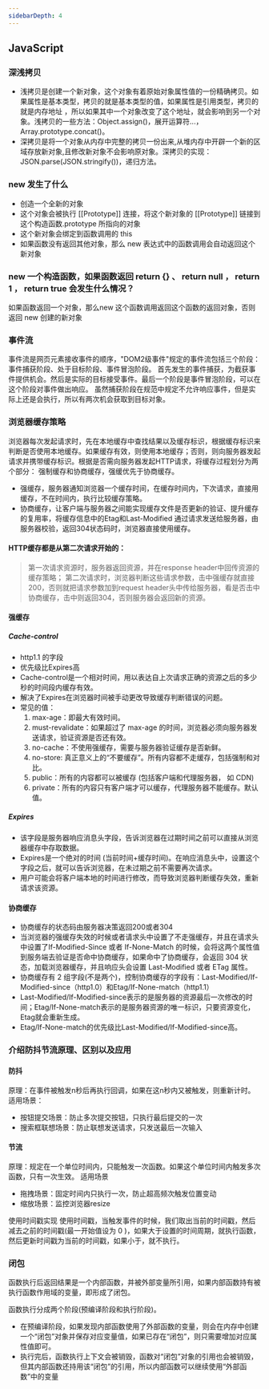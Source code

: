 ```yaml
---
sidebarDepth: 4
---
```

## JavaScript

### 深浅拷贝
- 浅拷贝是创建一个新对象，这个对象有着原始对象属性值的一份精确拷贝。如果属性是基本类型，拷贝的就是基本类型的值，如果属性是引用类型，拷贝的就是内存地址 ，所以如果其中一个对象改变了这个地址，就会影响到另一个对象。浅拷贝的一些方法：Object.assign()，展开运算符...，Array.prototype.concat()。
- 深拷贝是将一个对象从内存中完整的拷贝一份出来,从堆内存中开辟一个新的区域存放新对象,且修改新对象不会影响原对象。深拷贝的实现： JSON.parse(JSON.stringify())，递归方法。

### new 发生了什么
- 创造一个全新的对象
- 这个对象会被执行 [[Prototype]] 连接，将这个新对象的 [[Prototype]] 链接到这个构造函数.prototype 所指向的对象
- 这个新对象会绑定到函数调用的 this
- 如果函数没有返回其他对象，那么 new 表达式中的函数调用会自动返回这个新对象

### new 一个构造函数，如果函数返回 return {} 、 return null ， return 1 ， return true 会发生什么情况？
如果函数返回一个对象，那么new 这个函数调用返回这个函数的返回对象，否则返回 new 创建的新对象

### 事件流
事件流是网页元素接收事件的顺序，"DOM2级事件"规定的事件流包括三个阶段：事件捕获阶段、处于目标阶段、事件冒泡阶段。
首先发生的事件捕获，为截获事件提供机会。然后是实际的目标接受事件。最后一个阶段是事件冒泡阶段，可以在这个阶段对事件做出响应。
虽然捕获阶段在规范中规定不允许响应事件，但是实际上还是会执行，所以有两次机会获取到目标对象。


### 浏览器缓存策略

浏览器每次发起请求时，先在本地缓存中查找结果以及缓存标识，根据缓存标识来判断是否使用本地缓存。如果缓存有效，则使用本地缓存；否则，则向服务器发起请求并携带缓存标识。根据是否需向服务器发起HTTP请求，将缓存过程划分为两个部分：
强制缓存和协商缓存，强缓优先于协商缓存。
- 强缓存，服务器通知浏览器一个缓存时间，在缓存时间内，下次请求，直接用缓存，不在时间内，执行比较缓存策略。
- 协商缓存，让客户端与服务器之间能实现缓存文件是否更新的验证、提升缓存的复用率，将缓存信息中的Etag和Last-Modified
通过请求发送给服务器，由服务器校验，返回304状态码时，浏览器直接使用缓存。
#### HTTP缓存都是从第二次请求开始的：
> 第一次请求资源时，服务器返回资源，并在response header中回传资源的缓存策略；
第二次请求时，浏览器判断这些请求参数，击中强缓存就直接200，否则就把请求参数加到request header头中传给服务器，看是否击中协商缓存，击中则返回304，否则服务器会返回新的资源。

#### 强缓存
##### Cache-control
- http1.1 的字段
- 优先级比Expires高
- Cache-control是一个相对时间，用以表达自上次请求正确的资源之后的多少秒的时间段内缓存有效。
- 解决了Expires在浏览器时间被手动更改导致缓存判断错误的问题。
- 常见的值：
    1. max-age：即最大有效时间。
    2. must-revalidate：如果超过了 max-age 的时间，浏览器必须向服务器发送请求，验证资源是否还有效。
    3. no-cache：不使用强缓存，需要与服务器验证缓存是否新鲜。
    4. no-store: 真正意义上的“不要缓存”。所有内容都不走缓存，包括强制和对比。
    5. public：所有的内容都可以被缓存 (包括客户端和代理服务器， 如 CDN)
    6. private：所有的内容只有客户端才可以缓存，代理服务器不能缓存。默认值。

##### Expires
- 该字段是服务器响应消息头字段，告诉浏览器在过期时间之前可以直接从浏览器缓存中存取数据。
- Expires是一个绝对的时间 (当前时间+缓存时间)。在响应消息头中，设置这个字段之后，就可以告诉浏览器，在未过期之前不需要再次请求。
- 用户可能会将客户端本地的时间进行修改，而导致浏览器判断缓存失效，重新请求该资源。

#### 协商缓存
- 协商缓存的状态码由服务器决策返回200或者304
- 当浏览器的强缓存失效的时候或者请求头中设置了不走强缓存，并且在请求头中设置了If-Modified-Since 或者 If-None-Match 的时候，会将这两个属性值到服务端去验证是否命中协商缓存，如果命中了协商缓存，会返回 304 状态，加载浏览器缓存，并且响应头会设置 Last-Modified 或者 ETag 属性。
- 协商缓存有 2 组字段(不是两个)，控制协商缓存的字段有：Last-Modified/If-Modified-since（http1.0）和Etag/If-None-match（http1.1）
- Last-Modified/If-Modified-since表示的是服务器的资源最后一次修改的时间；Etag/If-None-match表示的是服务器资源的唯一标识，只要资源变化，Etag就会重新生成。
- Etag/If-None-match的优先级比Last-Modified/If-Modified-since高。 

### 介绍防抖节流原理、区别以及应用

#### 防抖
原理：在事件被触发n秒后再执行回调，如果在这n秒内又被触发，则重新计时。
适用场景：
- 按钮提交场景：防止多次提交按钮，只执行最后提交的一次
- 搜索框联想场景：防止联想发送请求，只发送最后一次输入

#### 节流
原理：规定在一个单位时间内，只能触发一次函数。如果这个单位时间内触发多次函数，只有一次生效。
适用场景
- 拖拽场景：固定时间内只执行一次，防止超高频次触发位置变动
- 缩放场景：监控浏览器resize   

使用时间戳实现
使用时间戳，当触发事件的时候，我们取出当前的时间戳，然后减去之前的时间戳(最一开始值设为 0 )，如果大于设置的时间周期，就执行函数，然后更新时间戳为当前的时间戳，如果小于，就不执行。


### 闭包
函数执行后返回结果是一个内部函数，并被外部变量所引用，如果内部函数持有被执行函数作用域的变量，即形成了闭包。

函数执行分成两个阶段(预编译阶段和执行阶段)。
- 在预编译阶段，如果发现内部函数使用了外部函数的变量，则会在内存中创建一个“闭包”对象并保存对应变量值，如果已存在“闭包”，则只需要增加对应属性值即可。
- 执行完后，函数执行上下文会被销毁，函数对“闭包”对象的引用也会被销毁，但其内部函数还持用该“闭包”的引用，所以内部函数可以继续使用“外部函数”中的变量

